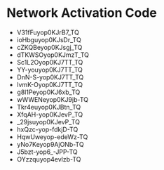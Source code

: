 # Network Activation Code
* V31fFuyop0KJrB7_TQ
* ioHbguyop0KJsDr_TQ
* cZKQBeyop0KJsgj_TQ
* dTKWSOyop0KJmzT_TQ
* Sc1L2Oyop0KJ7TT_TQ
* YY-youyop0KJ7TT_TQ
* DnN-S-yop0KJ7TT_TQ
* lvmK-Oyop0KJ7TT_TQ
* g8l1Peyop0KJ6xb_TQ
* wWWENeyop0KJ9jb-TQ
* Tkr4euyop0KJBtn_TQ
* XfqAH-yop0KJevP_TQ
* _29jsuyop0KJevP_TQ
* hxQzc-yop-fdkjD-TQ
* HqwUweyop-edeWz-TQ
* yNo7Keyop9AjONb-TQ
* J5bzt-yop6_-JPP-TQ
* OYzzquyop4evlzb-TQ